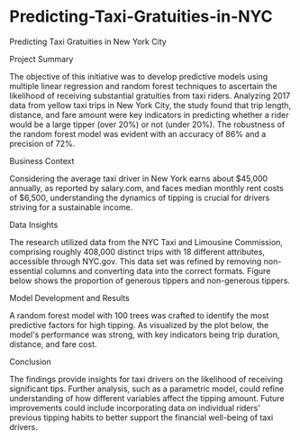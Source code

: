 # Predicting-Taxi-Gratuities-in-NYC

Predicting Taxi Gratuities in New York City

Project Summary

The objective of this initiative was to develop predictive models using multiple linear regression and random forest techniques to ascertain the likelihood of receiving substantial gratuities from taxi riders. Analyzing 2017 data from yellow taxi trips in New York City, the study found that trip length, distance, and fare amount were key indicators in predicting whether a rider would be a large tipper (over 20%) or not (under 20%). The robustness of the random forest model was evident with an accuracy of 86% and a precision of 72%.

Business Context

Considering the average taxi driver in New York earns about $45,000 annually, as reported by salary.com, and faces median monthly rent costs of $6,500, understanding the dynamics of tipping is crucial for drivers striving for a sustainable income.

Data Insights

The research utilized data from the NYC Taxi and Limousine Commission, comprising roughly 408,000 distinct trips with 18 different attributes, accessible through NYC.gov. This data set was refined by removing non-essential columns and converting data into the correct formats. Figure below shows the proportion of generous tippers and non-generous tippers.

Model Development and Results

A random forest model with 100 trees was crafted to identify the most predictive factors for high tipping. As visualized by the plot below, the model's performance was strong, with key indicators being trip duration, distance, and fare cost.

Conclusion

The findings provide insights for taxi drivers on the likelihood of receiving significant tips. Further analysis, such as a parametric model, could refine understanding of how different variables affect the tipping amount. Future improvements could include incorporating data on individual riders' previous tipping habits to better support the financial well-being of taxi drivers.
